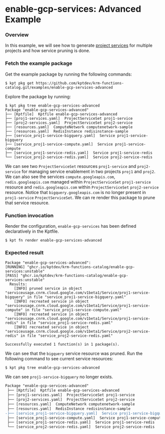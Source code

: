 # enable-gcp-services: Advanced Example

### Overview

In this example, we will see how to generate [project services](https://cloud.google.com/config-connector/docs/reference/resource-docs/serviceusage/service) for multiple projects and how service pruning is done.

### Fetch the example package

Get the example package by running the following commands:

```shell
$ kpt pkg get https://github.com/kptdev/krm-functions-catalog.git/examples/enable-gcp-services-advanced
```

Explore the package by running:
```shell
$ kpt pkg tree enable-gcp-services-advanced
Package "enable-gcp-services-advanced"
├── [Kptfile]  Kptfile enable-gcp-services-advanced
├── [proj1-services.yaml]  ProjectServiceSet proj1-service
├── [proj2-services.yaml]  ProjectServiceSet proj2-service
├── [resources.yaml]  ComputeNetwork computenetwork-sample
├── [resources.yaml]  RedisInstance redisinstance-sample
├── [service_proj1-service-bigquery.yaml]  Service proj1-service-bigquery
├── [service_proj1-service-compute.yaml]  Service proj1-service-compute
├── [service_proj1-service-redis.yaml]  Service proj1-service-redis
└── [service_proj2-service-redis.yaml]  Service proj2-service-redis
```

We can see two `ProjectServiceSet` resources `proj1-service` and `proj2-service` for managing service enablement in two projects `proj1` and `proj2`. We can also see the services `compute.googleapis.com`, `redis.googleapis.com` managed within `ProjectServiceSet` `proj1-service` resource and `redis.googleapis.com` within `ProjectServiceSet` `proj2-service` resource. Notice that `bigquery.googleapis.com` is no longer present in `proj1-service` `ProjectServiceSet`. We can re render this package to prune that service resource.

### Function invocation

Render the configuration, `enable-gcp-services` has been defined declaratively in the Kptfile.

```shell
$ kpt fn render enable-gcp-services-advanced
```

### Expected result

```shell
Package "enable-gcp-services-advanced": 
[RUNNING] "ghcr.io/kptdev/krm-functions-catalog/enable-gcp-services:unstable"
[PASS] "ghcr.io/kptdev/krm-functions-catalog/enable-gcp-services:unstable"
  Results:
    [INFO] pruned service in object "serviceusage.cnrm.cloud.google.com/v1beta1/Service/proj1-service-bigquery" in file "service_proj1-service-bigquery.yaml"
    [INFO] recreated service in object "serviceusage.cnrm.cloud.google.com/v1beta1/Service/proj1-service-compute" in file "service_proj1-service-compute.yaml"
    [INFO] recreated service in object "serviceusage.cnrm.cloud.google.com/v1beta1/Service/proj1-service-redis" in file "service_proj1-service-redis.yaml"
    [INFO] recreated service in object "serviceusage.cnrm.cloud.google.com/v1beta1/Service/proj2-service-redis" in file "service_proj2-service-redis.yaml"

Successfully executed 1 function(s) in 1 package(s).
```

We can see that the `bigquery` service resource was pruned. Run the following command to see current service resources:

```shell
$ kpt pkg tree enable-gcp-services-advanced
```

We can see `proj1-service-bigquery` no longer exists.

```diff
Package "enable-gcp-services-advanced"
 ├── [Kptfile]  Kptfile enable-gcp-services-advanced
 ├── [proj1-services.yaml]  ProjectServiceSet proj1-service
 ├── [proj2-services.yaml]  ProjectServiceSet proj2-service
 ├── [resources.yaml]  ComputeNetwork computenetwork-sample
 ├── [resources.yaml]  RedisInstance redisinstance-sample
-├── [service_proj1-service-bigquery.yaml]  Service proj1-service-bigquery
 ├── [service_proj1-service-compute.yaml]  Service proj1-service-compute
 ├── [service_proj1-service-redis.yaml]  Service proj1-service-redis
 └── [service_proj2-service-redis.yaml]  Service proj2-service-redis
```
